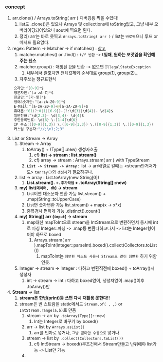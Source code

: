 ### concept

1. arr.clone() / Arrays.toString( arr ) 디버깅용 찍을 수있다!
    1. list도 .clone()은 있으나 Arrays 및 collections에 toString없고, 그냥 내부 오버라이딩되어있으니 sout에 찍으면 된다.
    2. 정리) arr는 바로 못찍고 `Arrays.toString( arr )` / list는 `바로찍`으니 루프 or 메서드 필요없다.
2. regex: Pattern -> Matcher -> if
   matches() : [참고](https://github.com/is2js/python_algorithm/blob/main/06_regex_practice/%EC%A0%95%EA%B7%9C%ED%91%9C%ED%98%84%EC%8B%9D%20%EC%97%B0%EC%8A%B5.ipynb)
    1. matcher.matches() or .find() : `t/f 반환` -> **t일때, 원하는 포맷임을 확인해주는 센스**
    2. matcher.group() : 매칭된 `값`을 반환 -> 없으면 `IllegalStateException`
        1. 내부에서 괄호치면 전체값제외 순서대로 group(1), group(2)...
    3. 자주쓰는 정규표현식

```java
    숫자만:^[0-9]*$
	영문자만:^[a-zA-Z]*$
	한글만:^[가-힣]*$
	영어&숫자만:^[a-zA-Z0-9]*$
	E-Mail:^[a-zA-Z0-9]+@[a-zA-Z0-9]+$
	휴대폰:^01(?:0|1|[6-9])-(?:\d{3}|\d{4})- \d{4}$
	일반전화:^\d{2.3}- \d{3,4}- \d{4}$
	주민등록번호: \d{6} \-[1-4]\d{6}
	IP 주소:([0-9]{1,3}) \.([0-9]{1,3}) \.([0-9]{1,3}) \.([0-9]{1,3})
	커스텀 구분자:"//;\n1;2;3"
```

3. List or Stream -> Array
    1. Stream -> Array
        1. toArray() + (Type[]::new) 생성자호출
            1. cf) **list -> stream : list.stream()**
            2. cf) array -> stream : Arrays.stream( arr ) with TypeStream
        2. **`List -> Stream -> Array`** : list -> arr배열로 갈때는 <stream안거쳐가도> `tArray()`와 `생성자`가 필요하구나.
    2. list -> array : List.toArray(new String[0])
        1. **List.stream(). +`.추가작업` + .toArray(String[]::new)**
    3. **my) list(`데이터, db`) -> stream**
        1. List<String>이면 대소문자 변환 가능 list.stream() + .map(String::toUpperCase)
        2. List<Integer>면 숫자변환 가능 list.stream() + map(x -> x*x)
        3. 중복검사 편하게 가능 .distinct().count()
    4. **my) String[] arr (`input`) -> stream**
        1. map대신 mapToInt으로 stream을 IntStream으로 변환하면서 동시에 int로 파싱 Integer::파싱 -> .map등 변환다하고나서 -> list는 Integer형이어야 하므로
           boxed
            1. Arrays.stream( arr ).mapToInt(Integer::parseInt).boxed().collect(Collectors.toList())
                1. mapToInt는 `형변환 메소드 사용시 Stream도 같이 형변환` 하기 위함인듯.
    5. Integer -> stream -> Integer : 다하고 변환직전에 boxed() + toArray()시 생성자
        1. int -> stream -> int : 다하고 boxed없이, 생성자없이 .map()이후 .toArray()만
4. **Stream** -> list
    1. **stream은 한번(print)등 쓰면 다시 재활용 못한다!!**
    2. stream은 빈 스트림을 static메서드 `Stream.of( , ,)`  or `IntStream.range(a,b)`로 만듬
        1. stream -> arr by `.toArray(Type[]::new)`
           1. Int는 Integer로 바꾸기 by boxed()
        2. arr -> list by `Arrays.asList()`
           1. arr를 인자로 넣거나, `그냥 콤마만 수동으로` 넣거나
        3. stream -> list by `.collect(Collectors.toList())`
            1. cf) IntStream -> boxed()무조건해서 Stream<Integer>만들고 난뒤에야 list가능 -> List<Integer>만 가능
        4. 


